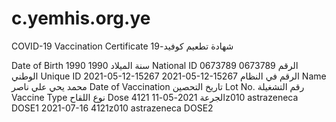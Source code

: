 # c.yemhis.org.ye

COVID-19 Vaccination Certificate
شهادة تطعيم كوفيد-19

Date of Birth	1990	1990	سنة الميلاد
National ID	0673789	0673789	الرقم الوطني
Unique ID	2021-05-12-15267	2021-05-12-15267	الرقم في النظام
Name		محمد يحي علي ناصر 
Date of Vaccination تاريخ التحصين	Lot No. رقم التشغيلة	Vaccine Type نوع اللقاح	Dose الجرعة
2021-05-11	4121z010	astrazeneca	DOSE1
2021-07-16	4121z010	astrazeneca	DOSE2
